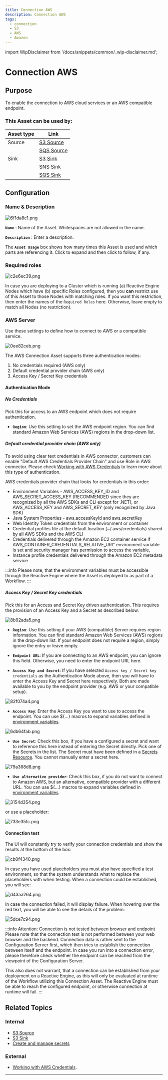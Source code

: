 ```yaml
---
title: Connection AWS
description: Connection AWS
tags:
  - connection
  - S3
  - AWS
  - Amazon
---
```


import WipDisclaimer from '/docs/snippets/common/_wip-disclaimer.md';

# Connection AWS

## Purpose

To enable the connection to AWS cloud services or an AWS compatible endpoint.

### This Asset can be used by:

| Asset type | Link                                                |
|------------|-----------------------------------------------------|
| Source     | [S3 Source](/docs/assets/sources/asset-source-s3)   |
|            | [SQS Source](/docs/assets/sources/asset-source-sqs) |
| Sink       | [S3 Sink](/docs/assets/sinks/asset-sink-s3)         |
|            | [SNS Sink](/docs/assets/sinks/asset-sink-sns)       |
|            | [SQS Sink](/docs/assets/sinks/asset-sink-sqs)       |

## Configuration

### Name & Description

![6f1da8c1.png](.asset-connection-aws_images/6f1da8c1.png "Name & Description (Connection AWS)")

**`Name`** : Name of the Asset. Whitespaces are not allowed in the name.

**`Description`** : Enter a description.

The **`Asset Usage`** box shows how many times this Asset is used and which parts are referencing it. Click to expand and then click to follow, if any.

### Required roles

![c2e6ec39.png](.asset-connection-aws_images/c2e6ec39.png "Required Roles (Connection AWS)")

In case you are deploying to a Cluster which is running (a) Reactive Engine Nodes which have (b) specific Roles configured, then you **can** restrict use of this Asset to those Nodes with matching
roles.
If you want this restriction, then enter the names of the `Required Roles` here. Otherwise, leave empty to match all Nodes (no restriction).

### AWS Server

Use these settings to define how to connect to AWS or a compatible service.

![0ee82ceb.png](.asset-connection-aws_images/0ee82ceb.png "Server Settings (Connection AWS)")

The AWS Connection Asset supports three authentication modes:

1. No credentials required (AWS only)
2. Default credential provider chain (AWS only)
3. Access Key / Secret Key credentials

#### Authentication Mode

##### No Credentials

Pick this for access to an AWS endpoint which does not require authentication.

* **`Region`**:
  Use this setting to set the AWS endpoint region.
  You can find standard Amazon Web Services (AWS) regions in the drop-down list.

##### Default credential provider chain (AWS only)

To avoid using clear text credentials in AWS connector, customers can enable "Default AWS Credentials Provider Chain" and use Role in AWS connector.
Please check [Working with AWS Credentials](https://docs.aws.amazon.com/sdk-for-java/v1/developer-guide/credentials.html) to learn more about this type of authentication.

AWS credentials provider chain that looks for credentials in this order:

* Environment Variables - AWS_ACCESS_KEY_ID and AWS_SECRET_ACCESS_KEY (RECOMMENDED since they are recognized by all the AWS SDKs and CLI except for .NET), or AWS_ACCESS_KEY and AWS_SECRET_KEY (only
  recognized by Java SDK)
* Java System Properties - aws.accessKeyId and aws.secretKey
* Web Identity Token credentials from the environment or container
* Credential profiles file at the default location (~/.aws/credentials) shared by all AWS SDKs and the AWS CLI
* Credentials delivered through the Amazon EC2 container service if AWS_CONTAINER_CREDENTIALS_RELATIVE_URI" environment variable is set and security manager has permission to access the variable,
* Instance profile credentials delivered through the Amazon EC2 metadata service

:::info
Please note, that the environment variables must be accessible through the Reactive Engine where the Asset is deployed to as part of a Workflow.
:::

##### Access Key / Secret Key credentials

Pick this for an Access and Secret Key driven authentication.
This requires the provision of an Access Key and a Secret as described below.

![8b92ada5.png](.asset-connection-aws_images/8b92ada5.png "Authentication Mode (Connection AWS)")

* **`Region`**:
  Use this setting if your AWS (compatible) Server requires region information.
  You can find standard Amazon Web Services (AWS) regions in the drop-down list.
  If your endpoint does not require a region, simply ignore the entry or leave empty.

* **`Endpoint URL`**:
  If you are connecting to an AWS endpoint, you can ignore this field.
  Otherwise, you need to enter the endpoint URL here.

* **`Access Key and Secret`**:
  If you have selected `Access key / Secret key credentials` as the Authentication Mode above,
  then you will have to enter the Access Key and Secret here respectively.
  Both are made available to you by the endpoint provider (e.g. AWS or your compatible setup).

![82f074a4.png](.asset-connection-aws_images/82f074a4.png "Access Key and Secret - manual entry (Connection AWS)")

* **`Access Key`**: Enter the Access Key you want to use to access the endpoint.
  You can use ${...} macros to expand variables defined in [environment variables](/docs/assets/resources/asset-resource-environment).

![6db64fab.png](.asset-connection-aws_images/6db64fab.png "Access Key as placeholder")

* **`Use Secret`**: Check this box, if you have a configured a secret and want to reference this here
  instead of entering the Secret directly.
  Pick one of the Secrets in the list. The Secret must have been defined in a [Secrets Resource](/docs/assets/resources/asset-resource-secret).
  You cannot manually enter a secret here.

![79a368d8.png](.asset-connection-aws_images/79a368d8.png "Use Secret (Connection AWS)")

* **`Use alternative provider`**:
  Check this box, if you do not want to connect to Amazon AWS, but an alternative, compatible provider with a different URL.
  You can use ${...} macros to expand variables defined in [environment variables](/docs/assets/resources/asset-resource-environment).

![3154d354.png](.asset-connection-aws_images/3154d354.png "Use alternative provider (Connection AWS)")

or use a placeholder:

![733e35fc.png](.asset-connection-aws_images/733e35fc.png "Use alternative provider with placeholder (Connection AWS)")

#### Connection test

The UI will constantly try to verify your connection credentials and show the results at the bottom of the box:

![cb0f4340.png](.asset-connection-aws_images/cb0f4340.png "Connection testing in progress (Connection AWS)")

In case you have used placeholders you must also have specified a test environment, so that the system understands what to replace the placeholders with when testing.
When a connection could be established, you will see:

![d43aa264.png](.asset-connection-aws_images/d43aa264.png "Connection successful (Connection AWS)")

In case the connection failed, it will display failure. When hovering over the red text, you will be able to see the details of the problem:

![5dce7c94.png](.asset-connection-aws_images/5dce7c94.png "Connection failed (Connection AWS)")

:::info Attention: Connection is not tested between browser and endpoint
Please note that the connection test is not performed between your web browser and the backend.
Connection data is rather sent to the Configuration Server first, which then tries to establish the connection between itself and the endpoint.
In case you run into a connection error, please therefore check whether the endpoint can be reached from the viewpoint of the Configuration Server.

This also does not warrant, that a connection can be established from your deployment on a Reactive Engine, as this will only be evaluated at runtime of the Workflow utilizing this Connection Asset.
The Reactive Engine must be able to reach the configured endpoint, or otherwise connection at runtime will fail.
:::

## Related Topics

### Internal

* [S3 Source](/docs/assets/sources/asset-source-s3)
* [S3 Sink](/docs/assets/sinks/asset-sink-s3)
* [Create and manage secrets](/docs/assets/resources/asset-resource-secret)

### External

* [Working with AWS Credentials](https://docs.aws.amazon.com/sdk-for-java/v1/developer-guide/credentials.html).

---
<WipDisclaimer></WipDisclaimer>
